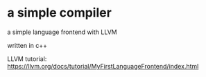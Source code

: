 # a simple compiler

a simple language frontend with LLVM

written in c++

LLVM tutorial: https://llvm.org/docs/tutorial/MyFirstLanguageFrontend/index.html
